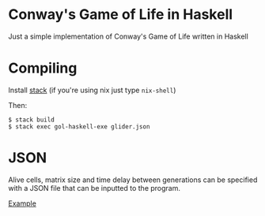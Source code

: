 # Conway's Game of Life in Haskell
Just a simple implementation of Conway's Game of Life written in Haskell

# Compiling
Install [stack](https://docs.haskellstack.org/en/stable/README/) (if you're using nix just type `nix-shell`)

Then:
```
$ stack build
$ stack exec gol-haskell-exe glider.json
```

# JSON
Alive cells, matrix size and time delay between generations can be specified with a JSON file that can be inputted to the program.

[Example](/glider.json)

